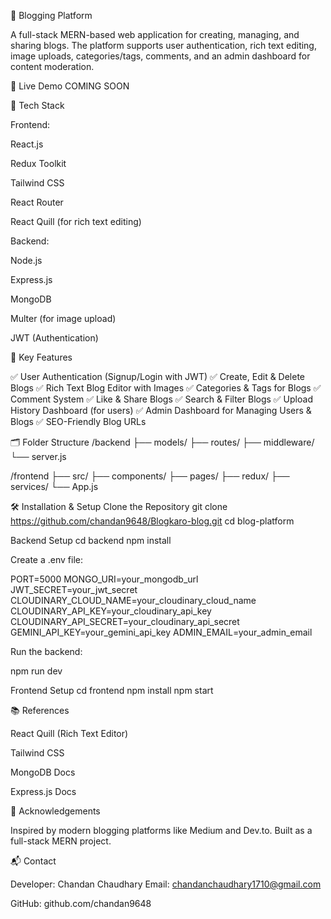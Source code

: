 📝 Blogging Platform

A full-stack MERN-based web application for creating, managing, and sharing blogs. The platform supports user authentication, rich text editing, image uploads, categories/tags, comments, and an admin dashboard for content moderation.

🚀 Live Demo
COMING SOON

🧰 Tech Stack

Frontend:

React.js

Redux Toolkit

Tailwind CSS

React Router

React Quill (for rich text editing)

Backend:

Node.js

Express.js

MongoDB

Multer (for image upload)

JWT (Authentication)

🎯 Key Features

✅ User Authentication (Signup/Login with JWT)
✅ Create, Edit & Delete Blogs
✅ Rich Text Blog Editor with Images
✅ Categories & Tags for Blogs
✅ Comment System
✅ Like & Share Blogs
✅ Search & Filter Blogs
✅ Upload History Dashboard (for users)
✅ Admin Dashboard for Managing Users & Blogs
✅ SEO-Friendly Blog URLs

🗂️ Folder Structure
/backend
 ├── models/
 ├── routes/
 ├── middleware/
 └── server.js

/frontend
 ├── src/
 ├── components/
 ├── pages/
 ├── redux/
 ├── services/
 └── App.js

🛠️ Installation & Setup
Clone the Repository
git clone https://github.com/chandan9648/Blogkaro-blog.git
cd blog-platform

Backend Setup
cd backend
npm install


Create a .env file:

PORT=5000
MONGO_URI=your_mongodb_url
JWT_SECRET=your_jwt_secret
CLOUDINARY_CLOUD_NAME=your_cloudinary_cloud_name
CLOUDINARY_API_KEY=your_cloudinary_api_key
CLOUDINARY_API_SECRET=your_cloudinary_api_secret
GEMINI_API_KEY=your_gemini_api_key
ADMIN_EMAIL=your_admin_email


Run the backend:

npm run dev

Frontend Setup
cd frontend
npm install
npm start

📚 References

React Quill (Rich Text Editor)

Tailwind CSS

MongoDB Docs

Express.js Docs

🙌 Acknowledgements

Inspired by modern blogging platforms like Medium and Dev.to. Built as a full-stack MERN project.

📬 Contact

Developer: Chandan Chaudhary
Email: chandanchaudhary1710@gmail.com

GitHub: github.com/chandan9648

